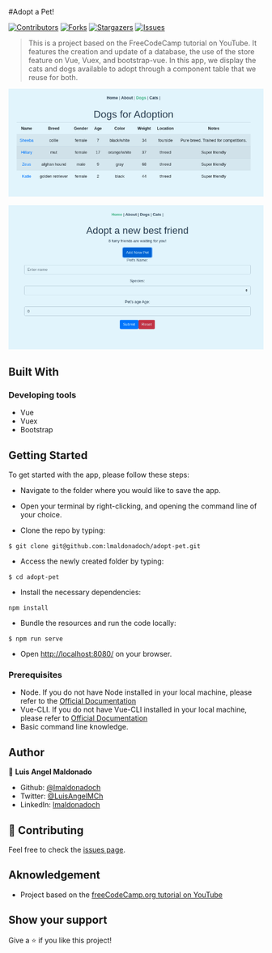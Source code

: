 #Adopt a Pet!

[![Contributors][contributors-shield]][contributors-url]
[![Forks][forks-shield]][forks-url]
[![Stargazers][stars-shield]][stars-url]
[![Issues][issues-shield]][issues-url]

> This is a project based on the FreeCodeCamp tutorial on YouTube. It features the creation and update of a database, the use of the store feature on Vue, Vuex, and bootstrap-vue. In this app, we display the cats and dogs available to adopt through a component table that we reuse for both.

![screenshot1](./src/assets/screenshot01.png)

![screenshot1](./src/assets/screenshot02.png)

## Built With

### Developing tools

- Vue
- Vuex
- Bootstrap

## Getting Started

To get started with the app, please follow these steps:

- Navigate to the folder where you would like to save the app.

- Open your terminal by right-clicking, and opening the command line of your choice.

- Clone the repo by typing:

```
$ git clone git@github.com:lmaldonadoch/adopt-pet.git
```

- Access the newly created folder by typing:

```
$ cd adopt-pet
```

- Install the necessary dependencies:

```
npm install
```

- Bundle the resources and run the code locally:

```
$ npm run serve
```

- Open [http://localhost:8080/](http://localhost:8080/) on your browser.

### Prerequisites

- Node. If you do not have Node installed in your local machine, please refer to the [Official Documentation](https://nodejs.org/en/download/)
- Vue-CLI. If you do not have Vue-CLI installed in your local machine, please refer to [Official Documentation](https://cli.vuejs.org/)
- Basic command line knowledge.

## Author

👤 **Luis Angel Maldonado**

- Github: [@lmaldonadoch](https://github.com/lmaldonadoch)
- Twitter: [@LuisAngelMCh](https://twitter.com/LuisAngelMCh)
- LinkedIn: [lmaldonadoch](https://www.linkedin.com/in/lmaldonadoch)

## 🤝 Contributing

Feel free to check the [issues page](https://github.com/lmaldonadoch/adopt-pet/issues).

## Aknowledgement

- Project based on the [freeCodeCamp.org tutorial on YouTube](https://youtu.be/4deVCNJq3qc)

## Show your support

Give a ⭐️ if you like this project!

<!-- MARKDOWN LINKS & IMAGES -->

[contributors-shield]: https://img.shields.io/github/contributors/lmaldonadoch/adopt-pet.svg?style=flat-square
[contributors-url]: https://github.com/lmaldonadoch/adopt-pet/graphs/contributors
[forks-shield]: https://img.shields.io/github/forks/lmaldonadoch/adopt-pet.svg?style=flat-square
[forks-url]: https://github.com/lmaldonadoch/adopt-pet/network/members
[stars-shield]: https://img.shields.io/github/stars/lmaldonadoch/adopt-pet.svg?style=flat-square
[stars-url]: https://github.com/lmaldonadoch/adopt-pet/stargazers
[issues-shield]: https://img.shields.io/github/issues/lmaldonadoch/adopt-pet.svg?style=flat-square
[issues-url]: https://github.com/lmaldonadoch/adopt-pet/issues
